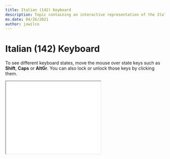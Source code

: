 ```yaml
--- 
title: Italian (142) Keyboard 
description: Topic containing an interactive representation of the Italian (142) Keyboard 
ms.date: 04/26/2021 
author: jowilco 
--- 
```

 
# Italian (142) Keyboard 
 
To see different keyboard states, move the mouse over state keys such as **Shift**, **Caps** or **AltGr**. You can also lock or unlock those keys by clicking them. 
 
<iframe src="kbdit142.html" height="230"></iframe> 
